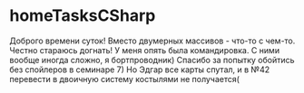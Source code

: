 # homeTasksCSharp
Доброго времени суток!
Вместо двумерных массивов - что-то с чем-то. Честно стараюсь догнать! У меня опять была командировка. С ними вообще иногда сложно, я бортпроводник)
Спасибо за попытку обойтись без спойлеров в семинаре 7) Но Эдгар все карты спутал, и в №42 перевести в двоичную систему костылями не получается(

